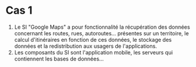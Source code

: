 # Cas 1
1. Le SI "Google Maps" a pour fonctionnalité la récupération des données concernant les routes, rues, autoroutes… présentes sur un territoire, le calcul d'itinéraires en fonction de ces données, le stockage des données et la redistribution aux usagers de l'applications.
2. Les composants du SI sont l'application mobile, les serveurs qui contiennent les bases de données… 